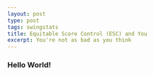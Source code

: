```yaml
---
layout: post
type: post
tags: swingstats
title: Equitable Score Control (ESC) and You
excerpt: You're not as bad as you think
---
```


<h3>Hello World!</h3>